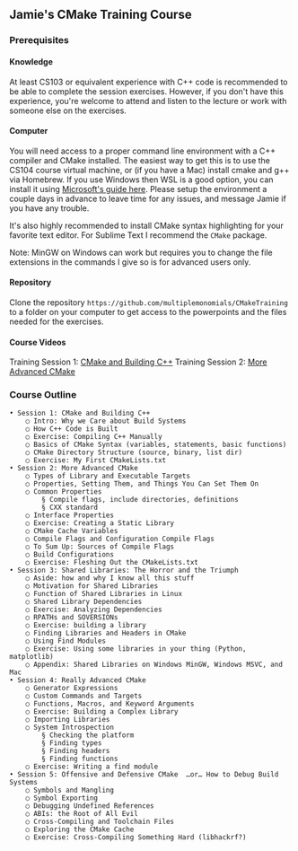 ## Jamie's CMake Training Course

### Prerequisites

#### Knowledge
At least CS103 or equivalent experience with C++ code is recommended to be able to complete the session exercises.  However, if you don't have this experience, you're welcome to attend and listen to the lecture or work with someone else on the exercises.

#### Computer
You will need access to a proper command line environment with a C++ compiler and CMake installed.  The easiest way to get this is to use the CS104 course virtual machine, or (if you have a Mac) install cmake and g++ via Homebrew.  If you use Windows then WSL is a good option, you can install it using [Microsoft's guide here](https://docs.microsoft.com/en-us/windows/wsl/install-win10).  Please setup the environment a couple days in advance to leave time for any issues, and message Jamie if you have any trouble.

It's also highly recommended to install CMake syntax highlighting for your favorite text editor.  For Sublime Text I recommend the `CMake` package. 

Note: MinGW on Windows can work but requires you to change the file extensions in the commands I give so is for advanced users only.

#### Repository
Clone the repository `https://github.com/multiplemonomials/CMakeTraining` to a folder on your computer to get access to the powerpoints and the files needed for the exercises. 

#### Course Videos
Training Session 1: [CMake and Building C++](https://www.youtube.com/watch?v=REcsrJUQoQk)
Training Session 2: [More Advanced CMake](https://www.youtube.com/watch?v=R2UFNFuOW9Q)

### Course Outline

	• Session 1: CMake and Building C++
		○ Intro: Why we Care about Build Systems
		○ How C++ Code is Built
		○ Exercise: Compiling C++ Manually
		○ Basics of CMake Syntax (variables, statements, basic functions)
		○ CMake Directory Structure (source, binary, list dir)
		○ Exercise: My First CMakeLists.txt
	• Session 2: More Advanced CMake
		○ Types of Library and Executable Targets
		○ Properties, Setting Them, and Things You Can Set Them On
		○ Common Properties
			§ Compile flags, include directories, definitions
			§ CXX standard
		○ Interface Properties
		○ Exercise: Creating a Static Library
		○ CMake Cache Variables
		○ Compile Flags and Configuration Compile Flags
		○ To Sum Up: Sources of Compile Flags
		○ Build Configurations
		○ Exercise: Fleshing Out the CMakeLists.txt
	• Session 3: Shared Libraries: The Horror and the Triumph
		○ Aside: how and why I know all this stuff
		○ Motivation for Shared Libraries
		○ Function of Shared Libraries in Linux
		○ Shared Library Dependencies
		○ Exercise: Analyzing Dependencies
		○ RPATHs and SOVERSIONs
		○ Exercise: building a library
		○ Finding Libraries and Headers in CMake
		○ Using Find Modules
		○ Exercise: Using some libraries in your thing (Python, matplotlib)
		○ Appendix: Shared Libraries on Windows MinGW, Windows MSVC, and Mac
	• Session 4: Really Advanced CMake
		○ Generator Expressions
		○ Custom Commands and Targets
		○ Functions, Macros, and Keyword Arguments
		○ Exercise: Building a Complex Library
		○ Importing Libraries
		○ System Introspection
			§ Checking the platform
			§ Finding types
			§ Finding headers
			§ Finding functions
		○ Exercise: Writing a find module
	• Session 5: Offensive and Defensive CMake  …or… How to Debug Build Systems
		○ Symbols and Mangling
		○ Symbol Exporting
		○ Debugging Undefined References
		○ ABIs: the Root of All Evil
		○ Cross-Compiling and Toolchain Files
		○ Exploring the CMake Cache
		○ Exercise: Cross-Compiling Something Hard (libhackrf?)

